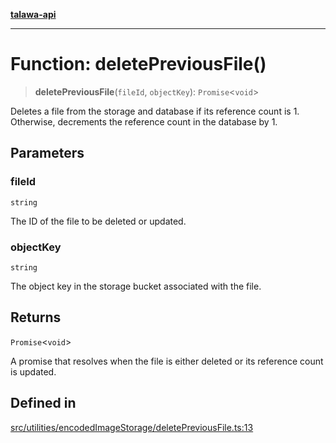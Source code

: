 [**talawa-api**](../../../../README.md)

***

# Function: deletePreviousFile()

> **deletePreviousFile**(`fileId`, `objectKey`): `Promise`\<`void`\>

Deletes a file from the storage and database if its reference count is 1.
Otherwise, decrements the reference count in the database by 1.

## Parameters

### fileId

`string`

The ID of the file to be deleted or updated.

### objectKey

`string`

The object key in the storage bucket associated with the file.

## Returns

`Promise`\<`void`\>

A promise that resolves when the file is either deleted or its reference count is updated.

## Defined in

[src/utilities/encodedImageStorage/deletePreviousFile.ts:13](https://github.com/Suyash878/talawa-api/blob/e4413cec641a837926071678fed3c7f67234e31e/src/utilities/encodedImageStorage/deletePreviousFile.ts#L13)
